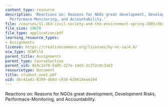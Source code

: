 ```yaml
---
content_type: resource
description: 'Reactions on: Reasons for NGOs great development, Development Risks,
  Performace-Monitoring, and Accountability.'
file: /courses/11-363-civil-society-and-the-environment-spring-2005/dbc41a418399db8dc65662b618eae104_student_one2.pdf
file_size: 19678
file_type: application/pdf
learning_resource_types:
- Assignments
license: https://creativecommons.org/licenses/by-nc-sa/4.0/
ocw_type: OCWFile
parent_title: Assignments
parent_type: CourseSection
parent_uid: 824c2a70-5a05-227e-14e5-2c372c0c3ab3
resourcetype: Document
title: student_one2.pdf
uid: dbc41a41-8399-db8d-c656-62b618eae104
---
```

Reactions on: Reasons for NGOs great development, Development Risks, Performace-Monitoring, and Accountability.